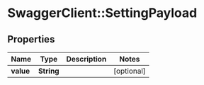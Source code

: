# SwaggerClient::SettingPayload

## Properties
Name | Type | Description | Notes
------------ | ------------- | ------------- | -------------
**value** | **String** |  | [optional] 

